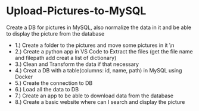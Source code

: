 # Upload-Pictures-to-MySQL
Create a DB for pictures in MySQL, also normalize the data in it and be able to display the picture from the database
<br>
- 1.) Create a folder to the pictures and move some pictures in it \n
- 2.) Create a python app in VS Code to Extract the files (get the file name and filepath add creat a list of dictionary)
- 3.) Clean and Transform the data if that necessary
- 4.) Creat a DB with a table(columns: id, name, path) in MySQL using Docker
- 5.) Create the connection to DB
- 6.) Load all the data to DB
- 7.) Create an app to be able to download data from the database 
- 8.) Create a basic website where can I search and display the picture
<br />
